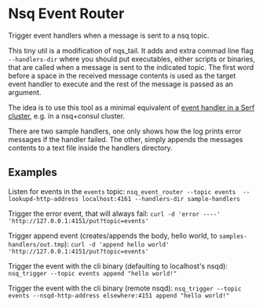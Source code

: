 Nsq Event Router
=====

Trigger event handlers when a message is sent to a nsq topic.

This tiny util is a modification of nqs_tail. It adds and extra commad line flag `--handlers-dir` where you should put executables, either scripts or binaries, that are called when a message is sent to the indicated topic. The first word before a space in the received message contents is used as the target event handler to execute and the rest of the message is passed as an argument. 

The idea is to use this tool as a minimal equivalent of [event handler in a Serf cluster](http://www.serfdom.io/docs/recipes/event-handler-router.html), e.g. in a nsq+consul cluster.

There are two sample handlers, one only shows how the log prints error messages if the handler failed. The other, simply appends the messages contents to a text file inside the handlers directory.

## Examples


Listen for events in the `events` topic:
`nsq_event_router --topic events  --lookupd-http-address localhost:4161 --handlers-dir sample-handlers`

Trigger the error event, that will always fail:
`curl -d 'error ----' 'http://127.0.0.1:4151/put?topic=events'`

Trigger append event (creates/appends the body, hello world, to `samples-handlers/out.tmp`):
`curl -d 'append hello world' 'http://127.0.0.1:4151/put?topic=events'`

Trigger the event with the cli binary (defaulting to localhost's nsqd):
`nsq_trigger --topic events append "hello world!"`

Trigger the event with the cli binary (remote nsqd):
`nsq_trigger --topic events --nsqd-http-address elsewhere:4151 append "hello world!"`
